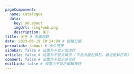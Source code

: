 ```yaml
---
pageComponent: 
  name: Catalogue
  data: 
    key: 90.about
    imgUrl: /img/web.png
    description: 关于
title: 关于 # 页面标题
date: 2023-06-19 10:24:00 # 创建日期
permalink: /about # 永久链接
sidebar: false # 设置为不显示侧边栏
article: false # 设置为不是文章页 (不显示面包屑栏、最近更新栏等)
comment: false # 设置为不显示评论栏
editLink: false # 设置为不显示编辑按钮
---
```


